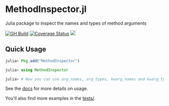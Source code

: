 # MethodInspector.jl
Julia package to inspect the names and types of method arguments

[![GH Build](https://github.com/bluesmoon/MethodInspector.jl/workflows/CI/badge.svg)](https://github.com/bluesmoon/MethodInspector.jl/actions/workflows/CI.yml?query=branch%3Amain)
[![Coverage Status](https://coveralls.io/repos/github/bluesmoon/MethodInspector.jl/badge.svg?branch=main)](https://coveralls.io/github/bluesmoon/MethodInspector.jl?branch=main)
[![](https://img.shields.io/badge/docs-dev-blue.svg)](https://bluesmoon.github.io/MethodInspector.jl/)

## Quick Usage
```julia
julia> Pkg.add("MethodInspector")

julia> using MethodInspector

julia> # Now you can use arg_names, arg_types, kwarg_names and kwarg_types on any method of a function.
```


See the [docs](https://bluesmoon.github.io/MethodInspector.jl/) for more details on usage.

You'll also find more examples in the [tests/](tests/).
